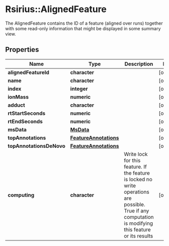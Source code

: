 # Rsirius::AlignedFeature

The AlignedFeature contains the ID of a feature (aligned over runs) together with some read-only information  that might be displayed in some summary view.

## Properties
Name | Type | Description | Notes
------------ | ------------- | ------------- | -------------
**alignedFeatureId** | **character** |  | [optional] 
**name** | **character** |  | [optional] 
**index** | **integer** |  | [optional] 
**ionMass** | **numeric** |  | [optional] 
**adduct** | **character** |  | [optional] 
**rtStartSeconds** | **numeric** |  | [optional] 
**rtEndSeconds** | **numeric** |  | [optional] 
**msData** | [**MsData**](MsData.md) |  | [optional] 
**topAnnotations** | [**FeatureAnnotations**](FeatureAnnotations.md) |  | [optional] 
**topAnnotationsDeNovo** | [**FeatureAnnotations**](FeatureAnnotations.md) |  | [optional] 
**computing** | **character** | Write lock for this feature. If the feature is locked no write operations are possible.  True if any computation is modifying this feature or its results | [optional] 


